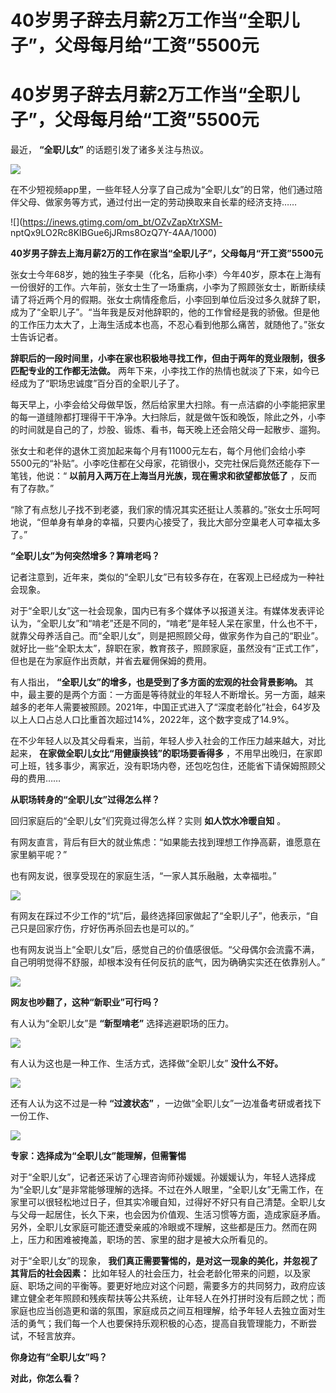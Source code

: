 # 40岁男子辞去月薪2万工作当“全职儿子”，父母每月给“工资”5500元

# 40岁男子辞去月薪2万工作当“全职儿子”，父母每月给“工资”5500元

最近， **“全职儿女”** 的话题引发了诸多关注与热议。

![](https://inews.gtimg.com/om_bt/OYNSsvo2NxuO5RrbRZcruVyo90gRTe30lWy9EIqCPxa8kAA/1000)

在不少短视频app里，一些年轻人分享了自己成为“全职儿女”的日常，他们通过陪伴父母、做家务等方式，通过付出一定的劳动换取来自长辈的经济支持……

![](https://inews.gtimg.com/om_bt/OZvZapXtrXSM-
nptQx9LO2Rc8KlBGue6jJRms8OzQ7Y-4AA/1000)

**40岁男子辞去上海月薪2万的工作在家当“全职儿子”，父母每月“开工资”5500元**

张女士今年68岁，她的独生子李昊（化名，后称小李）今年40岁，原本在上海有一份很好的工作。六年前，张女士生了一场重病，小李为了照顾张女士，断断续续请了将近两个月的假期。张女士病情痊愈后，小李回到单位后没过多久就辞了职，成为了“全职儿子”。“当年我是反对他辞职的，他的工作曾经是我的骄傲。但是他的工作压力太大了，上海生活成本也高，不忍心看到他那么痛苦，就随他了。”张女士告诉记者。

**辞职后的一段时间里，小李在家也积极地寻找工作，但由于两年的竞业限制，很多匹配专业的工作都无法做。**
两年下来，小李找工作的热情也就淡了下来，如今已经成为了“职场忠诚度”百分百的全职儿子了。

每天早上，小李会给父母做早饭，然后给家里大扫除。有一点洁癖的小李能把家里的每一道缝隙都打理得干干净净。大扫除后，就是做午饭和晚饭，除此之外，小李的时间就是自己的了，炒股、锻炼、看书，每天晚上还会陪父母一起散步、遛狗。

张女士和老伴的退休工资加起来每个月有11000元左右，每个月他们会给小李5500元的“补贴”。小李吃住都在父母家，花销很小，交完社保后竟然还能存下一笔钱，他说：“
**以前月入两万在上海当月光族，现在需求和欲望都放低了** ，反而有了存款。”

“除了有点愁儿子找不到老婆，我们家的情况其实还挺让人羡慕的。”张女士乐呵呵地说，“但单身有单身的幸福，只要内心接受了，我比大部分空巢老人可幸福太多了。”

**“全职儿女”为何突然增多？算啃老吗？**

记者注意到，近年来，类似的“全职儿女”已有较多存在，在客观上已经成为一种社会现象。

对于“全职儿女”这一社会现象，国内已有多个媒体予以报道关注。有媒体发表评论认为，“全职儿女”和“啃老”还是不同的，“啃老”是年轻人呆在家里，什么也不干，就靠父母养活自己。而“全职儿女”，则是把照顾父母，做家务作为自己的“职业”。就好比一些“全职太太”，辞职在家，教育孩子，照顾家庭，虽然没有“正式工作”，但也是在为家庭作出贡献，并省去雇佣保姆的费用。

有人指出， **“全职儿女”的增多，也是受到了多方面的宏观的社会背景影响。**
其中，最主要的是两个方面：一方面是等待就业的年轻人不断增长。另一方面，越来越多的老年人需要被照顾。2021年，中国正式进入了“深度老龄化”社会，64岁及以上人口占总人口比重首次超过14%，2022年，这个数字变成了14.9%。

在不少年轻人以及其父母看来，当前，年轻人步入社会的工作压力越来越大，对比起来， **在家做全职儿女比“用健康换钱”的职场要香得多**
，不用早出晚归，在家即可上班，钱多事少，离家近，没有职场内卷，还包吃包住，还能省下请保姆照顾父母的费用……

**从职场转身的“全职儿女”过得怎么样？**

回归家庭后的“全职儿女”们究竟过得怎么样？实则 **如人饮水冷暖自知** 。

有网友直言，背后有巨大的就业焦虑：“如果能去找到理想工作挣高薪，谁愿意在家里躺平呢？”

也有网友说，很享受现在的家庭生活，“一家人其乐融融，太幸福啦。”

![](https://inews.gtimg.com/om_bt/OSlmnVtWtClGOfxotptFP9Epr1nr7Bu_yORK2v1bp9f2QAA/1000)

有网友在踩过不少工作的“坑”后，最终选择回家做起了“全职儿子”，他表示，“自己只是回家疗伤，疗好伤再杀回去也是可以的。”

也有网友说当上“全职儿女”后，感觉自己的价值感很低。“父母偶尔会流露不满，自己明明觉得不舒服，却根本没有任何反抗的底气，因为确确实实还在依靠别人。”

![](https://inews.gtimg.com/om_bt/OU_ctbWqi02HC8GDcHJYQXJOUBfyGvgMXbJ4qUJmNgQOUAA/1000)

**网友也吵翻了，这种“新职业”可行吗？**

有人认为“全职儿女”是 **“新型啃老”** 选择逃避职场的压力。

![](https://inews.gtimg.com/om_bt/Ogud8mMwKSgoR0AQ93XMwSO5MFPYfYkc8vWcSoaCi0h_8AA/1000)

有人认为这也是一种工作、生活方式，选择做“全职儿女” **没什么不好。**

![](https://inews.gtimg.com/om_bt/OwVXtILf7iYLhZzoJVNUeV91OoOvYjY39DQCOBmpIdk-4AA/1000)

还有人认为这不过是一种 **“过渡状态”** ，一边做“全职儿女”一边准备考研或者找下一份工作、

![](https://inews.gtimg.com/om_bt/OHTBLvS2vtGfWpx0N4Tq9PnNUYbAdcK6RT3RmVw8ree3cAA/1000)

**专家：选择成为“全职儿女”能理解，但需警惕**

对于“全职儿女”，记者还采访了心理咨询师孙媛媛。孙媛媛认为，年轻人选择成为“全职儿女”是非常能够理解的选择。不过在外人眼里，“全职儿女”无需工作，在家里可以很轻松地过日子，但其实冷暖自知，过得好不好只有自己清楚。全职儿女与父母一起居住，长久下来，也会因为价值观、生活习惯等方面，造成家庭矛盾。另外，全职儿女家庭可能还遭受亲戚的冷眼或不理解，这些都是压力。然而在网上，压力和困难被掩盖，职场的苦、家里的甜才是被大众所看见的。

对于“全职儿女”的现象， **我们真正需要警惕的，是对这一现象的美化，并忽视了其背后的社会因素：**
比如年轻人的社会压力，社会老龄化带来的问题，以及家庭、职场之间的平衡等。要更好地应对这个问题，需要多方的共同努力，政府应该建立健全老年照顾和残疾帮扶等公共系统，让年轻人在外打拼时没有后顾之忧；而家庭也应当创造更和谐的氛围，家庭成员之间互相理解，给予年轻人去独立面对生活的勇气；我们每一个人也要保持乐观积极的心态，提高自我管理能力，不断尝试，不轻言放弃。

**你身边有“全职儿女”吗？**

**对此，你怎么看？**

